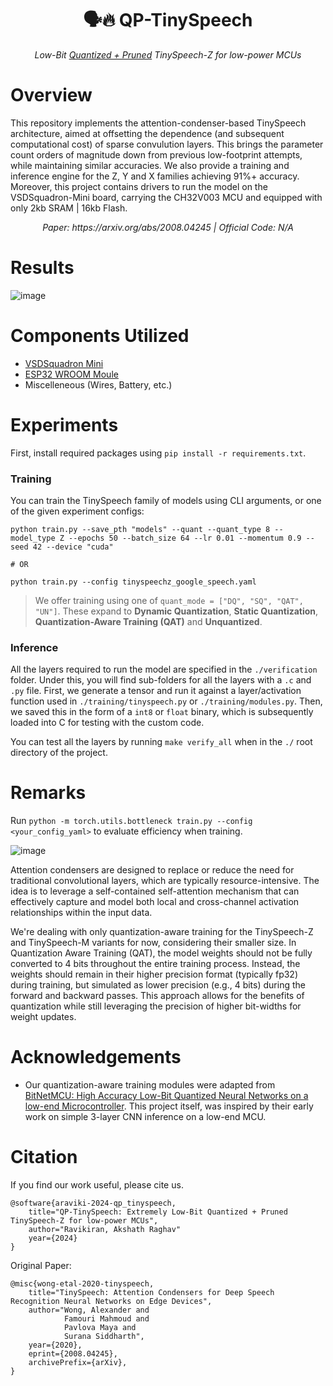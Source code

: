 <div align="center">

# 🗣️🔥 QP-TinySpeech

*Low-Bit <ins>Quantized + Pruned</ins> TinySpeech-Z for low-power MCUs*

</div>

# Overview 

This repository implements the attention-condenser-based TinySpeech architecture, aimed at offsetting the dependence (and subsequent computational cost) of  sparse convulution layers. This brings the parameter count orders of magnitude down from previous low-footprint attempts, while maintaining similar accuracies. We also provide a training and inference engine for the Z, Y and X families achieving 91%+ accuracy. Moreover, this project contains drivers to run the model on the VSDSquadron-Mini board, carrying the CH32V003 MCU and equipped with only 2kb SRAM | 16kb Flash.

<div align="center">
    <i> Paper: https://arxiv.org/abs/2008.04245 | Official Code: </em>N/A</emm> </i>
</div>


# Results 

![image](https://github.com/user-attachments/assets/afde945d-5d28-41eb-8c2e-6781978e893c)

# Components Utilized 

- [VSDSquadron Mini](https://www.vlsisystemdesign.com/vsdsquadronmini/)
- [ESP32 WROOM Moule](https://www.espressif.com/en/products/socs/esp32) 
- Miscelleneous (Wires, Battery, etc.)

# Experiments 

First, install required packages using `pip install -r requirements.txt`. 

### Training 

You can train the TinySpeech family of models using CLI arguments, or one of the given experiment configs: 

```
python train.py --save_pth "models" --quant --quant_type 8 --model_type Z --epochs 50 --batch_size 64 --lr 0.01 --momentum 0.9 --seed 42 --device "cuda"

# OR

python train.py --config tinyspeechz_google_speech.yaml
```

> We offer training using one of `quant_mode = ["DQ", "SQ", "QAT", "UN"]`. These expand to **Dynamic Quantization**, **Static Quantization**, **Quantization-Aware Training (QAT)** and **Unquantized**.

### Inference 

All the layers required to run the model are specified in the `./verification` folder. Under this, you will find sub-folders for all the layers with a `.c` and `.py` file. First, we generate a tensor and run it against a layer/activation function used in `./training/tinyspeech.py` or `./training/modules.py`. Then, we saved this in the form of a `int8` or `float` binary, which is subsequently loaded into C for testing with the custom code. 

You can test all the layers by running `make verify_all` when in the `./` root directory of the project. 

# Remarks

Run `python -m torch.utils.bottleneck train.py --config <your_config_yaml>` to evaluate efficiency when training. 

![image](https://github.com/user-attachments/assets/0e94ac50-ff67-4b37-b3a3-04274f8535f0)

Attention condensers are designed to replace or reduce the need for traditional convolutional layers, which are typically resource-intensive. The idea is to leverage a self-contained self-attention mechanism that can effectively capture and model both local and cross-channel activation relationships within the input data.

We're dealing with only quantization-aware training for the TinySpeech-Z and TinySpeech-M variants for now, considering their smaller size. In Quantization Aware Training (QAT), the model weights should not be fully converted to 4 bits throughout the entire training process. Instead, the weights should remain in their higher precision format (typically fp32) during training, but simulated as lower precision (e.g., 4 bits) during the forward and backward passes. This approach allows for the benefits of quantization while still leveraging the precision of higher bit-widths for weight updates.

# Acknowledgements 

- Our quantization-aware training modules were adapted from [BitNetMCU: High Accuracy Low-Bit Quantized Neural Networks on a low-end Microcontroller](https://github.com/cpldcpu/BitNetMCU). This project itself, was inspired by their early work on simple 3-layer CNN inference on a low-end MCU. 

# Citation 

If you find our work useful, please cite us. 

```
@software{araviki-2024-qp_tinyspeech, 
    title="QP-TinySpeech: Extremely Low-Bit Quantized + Pruned TinySpeech-Z for low-power MCUs", 
    author="Ravikiran, Akshath Raghav"
    year={2024}
}
```

Original Paper: 
```
@misc{wong-etal-2020-tinyspeech, 
    title="TinySpeech: Attention Condensers for Deep Speech Recognition Neural Networks on Edge Devices", 
    author="Wong, Alexander and 
            Famouri Mahmoud and 
            Pavlova Maya and 
            Surana Siddharth", 
    year={2020},
    eprint={2008.04245},
    archivePrefix={arXiv},
}
```




